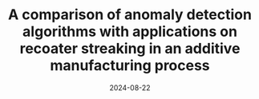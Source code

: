 ---
title: "A comparison of anomaly detection algorithms with applications on recoater streaking in an additive manufacturing process"
collection: publications
permalink: /publication/2024-08-22-Recoater-1
date: 2024-08-22
venue: 'Rapid Prototyping'
citation: 'Stribos, Reinier, et al. &quot;A comparison of anomaly detection algorithms with applications on recoater streaking in an additive manufacturing process.&quot; <i>Rapid Prototyping Journal</i> (2024).'
---